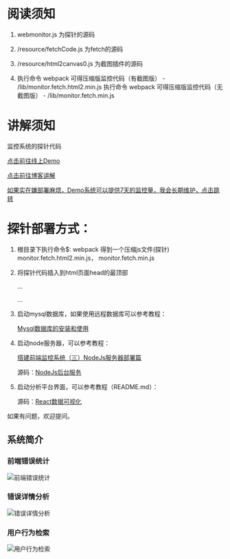 # 阅读须知
1. webmonitor.js 为探针的源码

2. /resource/fetchCode.js 为fetch的源码

3. /resource/html2canvas0.js 为截图插件的源码

4. 执行命令 webpack 可得压缩版监控代码（有截图版） - /lib/monitor.fetch.html2.min.js 
   执行命令 webpack 可得压缩版监控代码（无截图版） - /lib/monitor.fetch.min.js

# 讲解须知
监控系统的探针代码

[点击前往线上Demo](https://www.webfunny.cn/)

[点击前往博客讲解](https://www.cnblogs.com/warm-stranger/p/10209990.html)    

[如果实在嫌部署麻烦，Demo系统可以提供7天的监控量，我会长期维护，点击跳转](https://www.webfunny.cn/webfunny/createProject)

# 探针部署方式：

1. 根目录下执行命令$: webpack
   得到一个压缩js文件(探针)  monitor.fetch.html2.min.js， monitor.fetch.min.js
   
2. 将探针代码插入到html页面head的最顶部   
   
   <head>
   
    ...
    
    <script type="text/javascript">
   
       ...此处放置监控代码...
       
    </script>
    
    ...
    
   </head>
   
   
3. 启动mysql数据库，如果使用远程数据库可以参考教程：

    [Mysql数据库的安装和使用](https://www.cnblogs.com/warm-stranger/p/10333348.html)
    
4. 启动node服务器，可以参考教程： 

    [搭建前端监控系统（三）NodeJs服务器部署篇](https://www.cnblogs.com/warm-stranger/p/9556442.html) 
    
     源码：[NodeJs后台服务](https://github.com/a597873885/webfunny_servers)
    
5. 启动分析平台界面，可以参考教程（README.md）：
    
    源码：[React数据可视化](https://github.com/a597873885/webfunny_admin)
    
如果有问题，欢迎提问。

## 系统简介
### 前端错误统计
![前端错误统计](https://github.com/a597873885/webfunny_monitor/blob/master/img/%E9%94%99%E8%AF%AF%E7%BB%9F%E8%AE%A1.png)
### 错误详情分析
![错误详情分析](https://github.com/a597873885/webfunny_monitor/blob/master/img/%E9%94%99%E8%AF%AF%E8%AF%A6%E6%83%85.png)
### 用户行为检索
![用户行为检索](https://github.com/a597873885/webfunny_monitor/blob/master/img/%E8%A1%8C%E4%B8%BA%E6%A3%80%E7%B4%A2.png)

